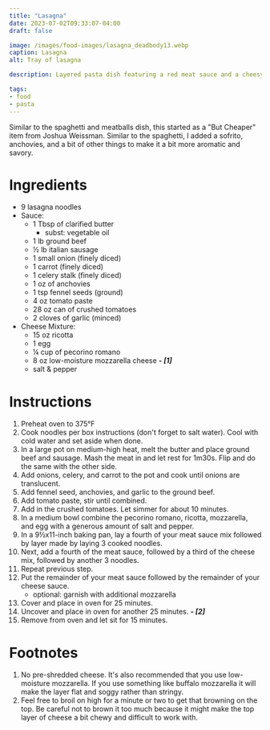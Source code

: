 ```yaml
---
title: "Lasagna"
date: 2023-07-02T09:33:07-04:00
draft: false

image: /images/food-images/lasagna_deadbody13.webp
caption: Lasagna
alt: Tray of lasagna

description: Layered pasta dish featuring a red meat sauce and a cheesy mozzarella-ricotta mix.

tags:
- food
- pasta
---
```


Similar to the spaghetti and meatballs dish, this started as a "But Cheaper" item from Joshua Weissman. Similar to the spaghetti, I added a sofrito, anchovies, and a bit of other things to make it a bit more aromatic and savory.

# Ingredients
- 9 lasagna noodles
- Sauce:
    - 1 Tbsp of clarified butter
        - subst: vegetable oil
    - 1 lb ground beef
    - &frac12; lb italian sausage
    - 1 small onion (finely diced)
    - 1 carrot (finely diced)
    - 1 celery stalk (finely diced)
    - 1 oz of anchovies
    - 1 tsp fennel seeds (ground)
    - 4 oz tomato paste
    - 28 oz can of crushed tomatoes
    - 2 cloves of garlic (minced)
- Cheese Mixture:
    - 15 oz ricotta
    - 1 egg
    - &frac14; cup of pecorino romano
    - 8 oz low-moisture mozzarella cheese ***- [1]***
    - salt & pepper

# Instructions
1. Preheat oven to 375&deg;F
1. Cook noodles per box instructions (don't forget to salt water). Cool with cold water and set aside when done.
1. In a large pot on medium-high heat, melt the butter and place ground beef and sausage. Mash the meat in and let rest for 1m30s. Flip and do the same with the other side.
1. Add onions, celery, and carrot to the pot and cook until onions are translucent.
1. Add fennel seed, anchovies, and garlic to the ground beef. 
1. Add tomato paste, stir until combined.
1. Add in the crushed tomatoes. Let simmer for about 10 minutes.
1. In a medium bowl combine the pecorino romano, ricotta, mozzarella, and egg with a generous amount of salt and pepper.
1. In a 9&frac12;x11-inch baking pan, lay a fourth of your meat sauce mix followed by layer made by laying 3 cooked noodles.
1. Next, add a fourth of the meat sauce, followed by a third of the cheese mix, followed by another 3 noodles.
1. Repeat previous step.
1. Put the remainder of your meat sauce followed by the remainder of your cheese sauce.
    - optional: garnish with additional mozzarella
1. Cover and place in oven for 25 minutes.
1. Uncover and place in oven for another 25 minutes. ***- [2]***
1. Remove from oven and let sit for 15 minutes.

<div class="footnotes">

# Footnotes
1. No pre-shredded cheese. It's also recommended that you use low-moisture mozzarella. If you use something like buffalo mozzarella it will make the layer flat and soggy rather than stringy.
1. Feel free to broil on high for a minute or two to get that browning on the top. Be careful not to brown it too much because it might make the top layer of cheese a bit chewy and difficult to work with.

</div>
